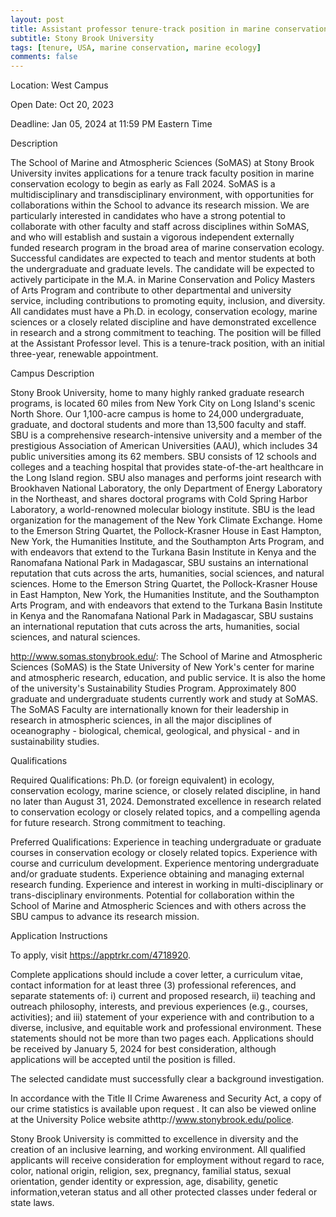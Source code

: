 ```yaml
---
layout: post
title: Assistant professor tenure-track position in marine conservation ecology (Suffolk County, New York)
subtitle: Stony Brook University
tags: [tenure, USA, marine conservation, marine ecology]
comments: false
---
```

Location: West Campus

Open Date:
Oct 20, 2023

Deadline:
Jan 05, 2024 at 11:59 PM Eastern Time

Description

The School of Marine and Atmospheric Sciences (SoMAS) at Stony Brook University invites applications for a tenure track faculty position in marine conservation ecology to begin as early as Fall 2024. SoMAS is a multidisciplinary and transdisciplinary environment, with opportunities for collaborations within the School to advance its research mission. We are particularly interested in candidates who have a strong potential to collaborate with other faculty and staff across disciplines within SoMAS, and who will establish and sustain a vigorous independent externally funded research program in the broad area of marine conservation ecology. Successful candidates are expected to teach and mentor students at both the undergraduate and graduate levels. The candidate will be expected to actively participate in the M.A. in Marine Conservation and Policy Masters of Arts Program and contribute to other departmental and university service, including contributions to promoting equity, inclusion, and diversity. All candidates must have a Ph.D. in ecology, conservation ecology, marine sciences or a closely related discipline and have demonstrated excellence in research and a strong commitment to teaching. The position will be filled at the Assistant Professor level. This is a tenure-track position, with an initial three-year, renewable appointment.

Campus Description

Stony Brook University, home to many highly ranked graduate research programs, is located 60 miles from New York City on Long Island's scenic North Shore. Our 1,100-acre campus is home to 24,000 undergraduate, graduate, and doctoral students and more than 13,500 faculty and staff. SBU is a comprehensive research-intensive university and a member of the prestigious Association of American Universities (AAU), which includes 34 public universities among its 62 members. SBU consists of 12 schools and colleges and a teaching hospital that provides state-of-the-art healthcare in the Long Island region. SBU also manages and performs joint research with Brookhaven National Laboratory, the only Department of Energy Laboratory in the Northeast, and shares doctoral programs with Cold Spring Harbor Laboratory, a world-renowned molecular biology institute. SBU is the lead organization for the management of the New York Climate Exchange. Home to the Emerson String Quartet, the Pollock-Krasner House in East Hampton, New York, the Humanities Institute, and the Southampton Arts Program, and with endeavors that extend to the Turkana Basin Institute in Kenya and the Ranomafana National Park in Madagascar, SBU sustains an international reputation that cuts across the arts, humanities, social sciences, and natural sciences. Home to the Emerson String Quartet, the Pollock-Krasner House in East Hampton, New York, the Humanities Institute, and the Southampton Arts Program, and with endeavors that extend to the Turkana Basin Institute in Kenya and the Ranomafana National Park in Madagascar, SBU sustains an international reputation that cuts across the arts, humanities, social sciences, and natural sciences.

http://www.somas.stonybrook.edu/: The School of Marine and Atmospheric Sciences (SoMAS) is the State University of New York's center for marine and atmospheric research, education, and public service. It is also the home of the university's Sustainability Studies Program. Approximately 800 graduate and undergraduate students currently work and study at SoMAS. The SoMAS Faculty are internationally known for their leadership in research in atmospheric sciences, in all the major disciplines of oceanography - biological, chemical, geological, and physical - and in sustainability studies.

Qualifications

Required Qualifications: Ph.D. (or foreign equivalent) in ecology, conservation ecology, marine science, or closely related discipline, in hand no later than August 31, 2024. Demonstrated excellence in research related to conservation ecology or closely related topics, and a compelling agenda for future research. Strong commitment to teaching.

Preferred Qualifications: Experience in teaching undergraduate or graduate courses in conservation ecology or closely related topics. Experience with course and curriculum development. Experience mentoring undergraduate and/or graduate students. Experience obtaining and managing external research funding. Experience and interest in working in multi-disciplinary or trans-disciplinary environments. Potential for collaboration within the School of Marine and Atmospheric Sciences and with others across the SBU campus to advance its research mission.

Application Instructions

To apply, visit https://apptrkr.com/4718920.

Complete applications should include a cover letter, a curriculum vitae, contact information for at least three (3) professional references, and separate statements of: i) current and proposed research, ii) teaching and outreach philosophy, interests, and previous experiences (e.g., courses, activities); and iii) statement of your experience with and contribution to a diverse, inclusive, and equitable work and professional environment. These statements should not be more than two pages each. Applications should be received by January 5, 2024 for best consideration, although applications will be accepted until the position is filled.

The selected candidate must successfully clear a background investigation.

In accordance with the Title II Crime Awareness and Security Act, a copy of our crime statistics is available upon request . It can also be viewed online at the University Police website athttp://www.stonybrook.edu/police.

Stony Brook University is committed to excellence in diversity and the creation of an inclusive learning, and working environment. All qualified applicants will receive consideration for employment without regard to race, color, national origin, religion, sex, pregnancy, familial status, sexual orientation, gender identity or expression, age, disability, genetic information,veteran status and all other protected classes under federal or state laws.
